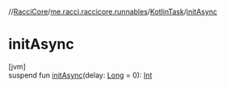 //[RacciCore](../../../index.md)/[me.racci.raccicore.runnables](../index.md)/[KotlinTask](index.md)/[initAsync](init-async.md)

# initAsync

[jvm]\
suspend fun [initAsync](init-async.md)(delay: [Long](https://kotlinlang.org/api/latest/jvm/stdlib/kotlin/-long/index.html) = 0): [Int](https://kotlinlang.org/api/latest/jvm/stdlib/kotlin/-int/index.html)
